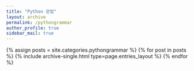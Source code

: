```yaml
---
title: "Python 문법"
layout: archive
permalink: /pythongrammar
author_profile: true
sidebar_mail: true
---
```



{% assign posts = site.categories.pythongrammar %}
{% for post in posts %} {% include archive-single.html type=page.entries_layout %} {% endfor %}
